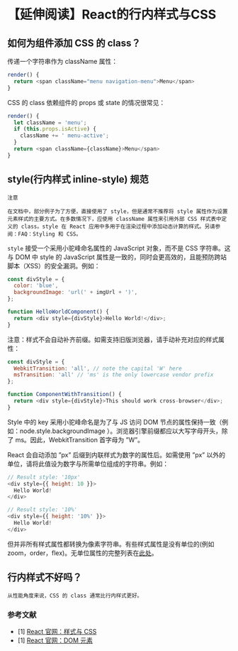 # 【延伸阅读】React的行内样式与CSS

## 如何为组件添加 CSS 的 class？
传递一个字符串作为 className 属性：
```javascript
render() {
  return <span className="menu navigation-menu">Menu</span>
}
```

CSS 的 class 依赖组件的 props 或 state 的情况很常见：
```javascript
render() {
  let className = 'menu';
  if (this.props.isActive) {
    className += ' menu-active';
  }
  return <span className={className}>Menu</span>
}
```

## style(行内样式 inline-style) 规范

    注意

    在文档中，部分例子为了方便，直接使用了 style，但是通常不推荐将 style 属性作为设置元素样式的主要方式。在多数情况下，应使用 className 属性来引用外部 CSS 样式表中定义的 class。style 在 React 应用中多用于在渲染过程中添加动态计算的样式。另请参阅：FAQ：Styling 和 CSS。

`style` 接受一个采用小驼峰命名属性的 JavaScript 对象，而不是 CSS 字符串。这与 DOM 中 style 的 JavaScript 属性是一致的，同时会更高效的，且能预防跨站脚本（XSS）的安全漏洞。例如：

```javascript
const divStyle = {
  color: 'blue',
  backgroundImage: 'url(' + imgUrl + ')',
};

function HelloWorldComponent() {
  return <div style={divStyle}>Hello World!</div>;
}
```

注意：样式不会自动补齐前缀。如需支持旧版浏览器，请手动补充对应的样式属性：
```javascript
const divStyle = {
  WebkitTransition: 'all', // note the capital 'W' here
  msTransition: 'all' // 'ms' is the only lowercase vendor prefix
};

function ComponentWithTransition() {
  return <div style={divStyle}>This should work cross-browser</div>;
}
```

Style 中的 key 采用小驼峰命名是为了与 JS 访问 DOM 节点的属性保持一致（例如：node.style.backgroundImage ）。浏览器引擎前缀都应以大写字母开头，除了 ms。因此，WebkitTransition 首字母为 ”W”。

React 会自动添加 ”px” 后缀到内联样式为数字的属性后。如需使用 ”px” 以外的单位，请将此值设为数字与所需单位组成的字符串。例如：
```javascript
// Result style: '10px'
<div style={{ height: 10 }}>
  Hello World!
</div>

// Result style: '10%'
<div style={{ height: '10%' }}>
  Hello World!
</div>
```

但并非所有样式属性都转换为像素字符串。有些样式属性是没有单位的(例如 zoom，order，flex)。无单位属性的完整列表在[此处](https://github.com/facebook/react/blob/4131af3e4bf52f3a003537ec95a1655147c81270/src/renderers/dom/shared/CSSProperty.js#L15-L59)。

## 行内样式不好吗？
    从性能角度来说，CSS 的 class 通常比行内样式更好。

### 参考文献
- [1] [React 官网：样式与 CSS](https://zh-hans.reactjs.org/docs/faq-styling.html#gatsby-focus-wrapper)
- [1] [React 官网：DOM 元素](https://zh-hans.reactjs.org/docs/dom-elements.html#style)